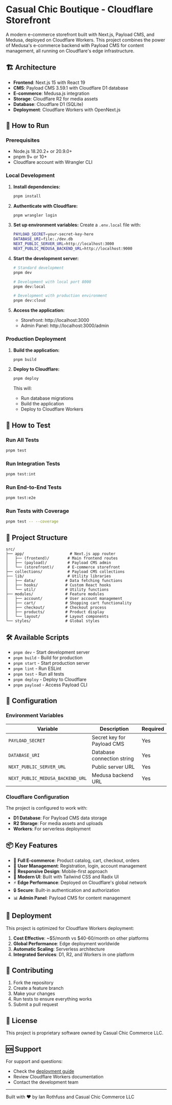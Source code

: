 # Casual Chic Boutique - Cloudflare Storefront

A modern e-commerce storefront built with Next.js, Payload CMS, and Medusa, deployed on Cloudflare Workers. This project combines the power of Medusa's e-commerce backend with Payload CMS for content management, all running on Cloudflare's edge infrastructure.

## 🏗️ Architecture

- **Frontend**: Next.js 15 with React 19
- **CMS**: Payload CMS 3.59.1 with Cloudflare D1 database
- **E-commerce**: Medusa.js integration
- **Storage**: Cloudflare R2 for media assets
- **Database**: Cloudflare D1 (SQLite)
- **Deployment**: Cloudflare Workers with OpenNext.js

## 🚀 How to Run

### Prerequisites

- Node.js 18.20.2+ or 20.9.0+
- pnpm 9+ or 10+
- Cloudflare account with Wrangler CLI

### Local Development

1. **Install dependencies:**
   ```bash
   pnpm install
   ```

2. **Authenticate with Cloudflare:**
   ```bash
   pnpm wrangler login
   ```

3. **Set up environment variables:**
   Create a `.env.local` file with:
   ```bash
   PAYLOAD_SECRET=your-secret-key-here
   DATABASE_URI=file:./dev.db
   NEXT_PUBLIC_SERVER_URL=http://localhost:3000
   NEXT_PUBLIC_MEDUSA_BACKEND_URL=http://localhost:9000
   ```

4. **Start the development server:**
   ```bash
   # Standard development
   pnpm dev
   
   # Development with local port 8000
   pnpm dev:local
   
   # Development with production environment
   pnpm dev:cloud
   ```

5. **Access the application:**
   - Storefront: http://localhost:3000
   - Admin Panel: http://localhost:3000/admin

### Production Deployment

1. **Build the application:**
   ```bash
   pnpm build
   ```

2. **Deploy to Cloudflare:**
   ```bash
   pnpm deploy
   ```

   This will:
   - Run database migrations
   - Build the application
   - Deploy to Cloudflare Workers

## 🧪 How to Test

### Run All Tests
```bash
pnpm test
```

### Run Integration Tests
```bash
pnpm test:int
```

### Run End-to-End Tests
```bash
pnpm test:e2e
```

### Run Tests with Coverage
```bash
pnpm test -- --coverage
```

## 📁 Project Structure

```
src/
├── app/                    # Next.js app router
│   ├── (frontend)/        # Main frontend routes
│   ├── (payload)/         # Payload CMS admin
│   └── (storefront)/      # E-commerce storefront
├── collections/           # Payload CMS collections
├── lib/                   # Utility libraries
│   ├── data/             # Data fetching functions
│   ├── hooks/            # Custom React hooks
│   └── util/             # Utility functions
├── modules/              # Feature modules
│   ├── account/          # User account management
│   ├── cart/             # Shopping cart functionality
│   ├── checkout/         # Checkout process
│   ├── products/         # Product display
│   └── layout/           # Layout components
└── styles/               # Global styles
```

## 🛠️ Available Scripts

- `pnpm dev` - Start development server
- `pnpm build` - Build for production
- `pnpm start` - Start production server
- `pnpm lint` - Run ESLint
- `pnpm test` - Run all tests
- `pnpm deploy` - Deploy to Cloudflare
- `pnpm payload` - Access Payload CLI

## 🔧 Configuration

### Environment Variables

| Variable | Description | Required |
|----------|-------------|----------|
| `PAYLOAD_SECRET` | Secret key for Payload CMS | Yes |
| `DATABASE_URI` | Database connection string | Yes |
| `NEXT_PUBLIC_SERVER_URL` | Public server URL | Yes |
| `NEXT_PUBLIC_MEDUSA_BACKEND_URL` | Medusa backend URL | Yes |

### Cloudflare Configuration

The project is configured to work with:
- **D1 Database**: For Payload CMS data storage
- **R2 Storage**: For media assets and uploads
- **Workers**: For serverless deployment

## 📦 Key Features

- 🛒 **Full E-commerce**: Product catalog, cart, checkout, orders
- 👤 **User Management**: Registration, login, account management
- 📱 **Responsive Design**: Mobile-first approach
- 🎨 **Modern UI**: Built with Tailwind CSS and Radix UI
- ⚡ **Edge Performance**: Deployed on Cloudflare's global network
- 🔒 **Secure**: Built-in authentication and authorization
- 📊 **Admin Panel**: Payload CMS for content management

## 🚀 Deployment

This project is optimized for Cloudflare Workers deployment:

1. **Cost Effective**: ~$5/month vs $40-60/month on other platforms
2. **Global Performance**: Edge deployment worldwide
3. **Automatic Scaling**: Serverless architecture
4. **Integrated Services**: D1, R2, and Workers in one platform

## 🤝 Contributing

1. Fork the repository
2. Create a feature branch
3. Make your changes
4. Run tests to ensure everything works
5. Submit a pull request

## 📄 License

This project is proprietary software owned by Casual Chic Commerce LLC.

## 🆘 Support

For support and questions:
- Check the [deployment guide](./DEPLOYMENT_STEPS.md)
- Review Cloudflare Workers documentation
- Contact the development team

---

Built with ❤️ by Ian Rothfuss and Casual Chic Commerce LLC